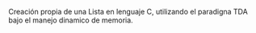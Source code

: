 Creación propia de una Lista en lenguaje C, utilizando el paradigna TDA bajo el manejo dinamico de memoria.
